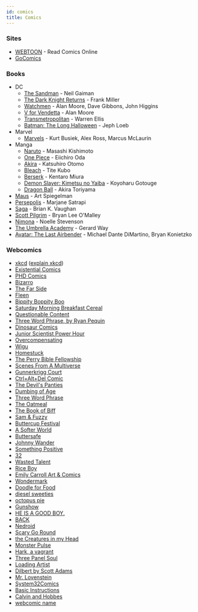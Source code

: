 ```yaml
---
id: comics
title: Comics
---
```


### Sites

- [WEBTOON](https://www.webtoons.com/en/) - Read Comics Online
- [GoComics](https://www.gocomics.com/)

### Books

- DC
  - [The Sandman](<https://en.wikipedia.org/wiki/The_Sandman_(comic_book)>) - Neil Gaiman
  - [The Dark Knight Returns](https://en.wikipedia.org/wiki/The_Dark_Knight_Returns) - Frank Miller
  - [Watchmen](https://en.wikipedia.org/wiki/Watchmen) - Alan Moore, Dave Gibbons, John Higgins
  - [V for Vendetta](https://en.wikipedia.org/wiki/V_for_Vendetta) - Alan Moore
  - [Transmetropolitan](https://en.wikipedia.org/wiki/Transmetropolitan) - Warren Ellis
  - [Batman: The Long Halloween](https://en.wikipedia.org/wiki/Batman:_The_Long_Halloween) - Jeph Loeb
- Marvel
  - [Marvels](https://en.wikipedia.org/wiki/Marvels) - Kurt Busiek, Alex Ross, Marcus McLaurin
- Manga
  - [Naruto](https://en.wikipedia.org/wiki/Naruto) - Masashi Kishimoto
  - [One Piece](https://en.wikipedia.org/wiki/One_Piece) - Eiichiro Oda
  - [Akira](<https://en.wikipedia.org/wiki/Akira_(manga)>) - Katsuhiro Otomo
  - [Bleach](<https://en.wikipedia.org/wiki/Bleach_(manga)>) - Tite Kubo
  - [Berserk](<https://en.wikipedia.org/wiki/Berserk_(manga)>) - Kentaro Miura
  - [Demon Slayer: Kimetsu no Yaiba](https://en.wikipedia.org/wiki/Demon_Slayer:_Kimetsu_no_Yaiba) - Koyoharu Gotouge
  - [Dragon Ball](<https://en.wikipedia.org/wiki/Dragon_Ball_(manga)>) - Akira Toriyama
- [Maus](https://en.wikipedia.org/wiki/Maus) - Art Spiegelman
- [Persepolis](<https://en.wikipedia.org/wiki/Persepolis_(comics)>) - Marjane Satrapi
- [Saga](<https://en.wikipedia.org/wiki/Saga_(comics)>) - Brian K. Vaughan
- [Scott Pilgrim](https://en.wikipedia.org/wiki/Scott_Pilgrim) - Bryan Lee O'Malley
- [Nimona](https://en.wikipedia.org/wiki/Nimona) - Noelle Stevenson
- [The Umbrella Academy](https://en.wikipedia.org/wiki/The_Umbrella_Academy) - Gerard Way
- [Avatar: The Last Airbender](<https://en.wikipedia.org/wiki/Avatar:_The_Last_Airbender_(comics)>) - Michael Dante DiMartino, Bryan Konietzko

### Webcomics

- [xkcd](https://www.xkcd.com/) ([explain xkcd](https://www.explainxkcd.com/))
- [Existential Comics](http://existentialcomics.com/)
- [PHD Comics](http://phdcomics.com/)
- [Bizarro](https://www.bizarro.com/)
- [The Far Side](https://www.thefarside.com/)
- [Fleen](http://fleen.com/)
- [Bippity Boppity Boo](https://www.oglaf.com/)
- [Saturday Morning Breakfast Cereal](https://www.smbc-comics.com/)
- [Questionable Content](https://questionablecontent.net/)
- [Three Word Phrase, by Ryan Pequin](http://threewordphrase.com/)
- [Dinosaur Comics](https://qwantz.com/)
- [Junior Scientist Power Hour](https://www.jspowerhour.com/)
- [Overcompensating](http://www.overcompensating.com/)
- [Wigu](http://www.wigucomics.com/)
- [Homestuck](https://www.homestuck.com/)
- [The Perry Bible Fellowship](https://pbfcomics.com/)
- [Scenes From A Multiverse](http://amultiverse.com/)
- [Gunnerkrigg Court](https://www.gunnerkrigg.com/)
- [Ctrl+Alt+Del Comic](https://cad-comic.com/)
- [The Devil's Panties](http://thedevilspanties.com/)
- [Dumbing of Age](http://www.dumbingofage.com/)
- [Three Word Phrase](http://www.threewordphrase.com/)
- [The Oatmeal](https://theoatmeal.com/)
- [The Book of Biff](http://thebookofbiff.com/)
- [Sam & Fuzzy](http://www.samandfuzzy.com/)
- [Buttercup Festival](http://www.buttercupfestival.com/)
- [A Softer World](https://asofterworld.com/)
- [Buttersafe](https://www.buttersafe.com/)
- [Johnny Wander](http://www.johnnywander.com/)
- [Something Positive](https://somethingpositive.net/)
- [32](http://stuckat32.com/)
- [Wasted Talent](http://www.wastedtalent.ca/)
- [Rice Boy](http://www.rice-boy.com/)
- [Emily Carroll Art & Comics](http://www.emcarroll.com/)
- [Wondermark](http://wondermark.com/)
- [Doodle for Food](https://www.doodleforfood.com/)
- [diesel sweeties](http://www.dieselsweeties.com/)
- [octopus pie](http://www.octopuspie.com/)
- [Gunshow](http://gunshowcomic.com/)
- [HE IS A GOOD BOY.](http://hiagb.com/)
- [BACK](http://www.backcomic.com/)
- [Nedroid](http://nedroid.com/)
- [Scary Go Round](http://www.scarygoround.com/)
- [the Creatures in my Head](https://www.creaturesinmyhead.com/)
- [Monster Pulse](https://www.monster-pulse.com/)
- [Hark, a vagrant](http://www.harkavagrant.com/index.php)
- [Three Panel Soul](http://www.threepanelsoul.com/)
- [Loading Artist](https://loadingartist.com/)
- [Dilbert by Scott Adams](https://dilbert.com/)
- [Mr. Lovenstein](https://www.mrlovenstein.com/)
- [System32Comics](https://www.instagram.com/system32comics/)
- [Basic Instructions](http://www.basicinstructions.net/)
- [Calvin and Hobbes](https://en.wikipedia.org/wiki/Calvin_and_Hobbes)
- [webcomic name](https://webcomicname.com/)
